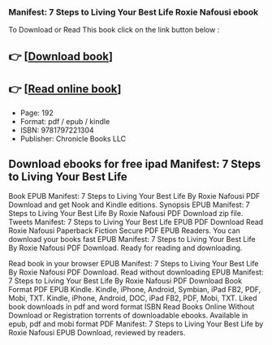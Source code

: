### Manifest: 7 Steps to Living Your Best Life Roxie Nafousi ebook

To Download or Read This book click on the link button below :

## 👉  [**[Download book](http://filesbooks.info/download.php?group=book&from=github.com&id=649842&lnk=1061 "Download book")**]

## 👉  [**[Read online book](http://filesbooks.info/download.php?group=book&from=github.com&id=649842&lnk=1061 "Read online book")**]


* Page: 192
* Format: pdf / epub / kindle
* ISBN: 9781797221304
* Publisher: Chronicle Books LLC



## Download ebooks for free ipad Manifest: 7 Steps to Living Your Best Life


Book EPUB Manifest: 7 Steps to Living Your Best Life By Roxie Nafousi PDF Download and get Nook and Kindle editions. Synopsis EPUB Manifest: 7 Steps to Living Your Best Life By Roxie Nafousi PDF Download zip file. Tweets Manifest: 7 Steps to Living Your Best Life EPUB PDF Download Read Roxie Nafousi Paperback Fiction Secure PDF EPUB Readers. You can download your books fast EPUB Manifest: 7 Steps to Living Your Best Life By Roxie Nafousi PDF Download. Ready for reading and downloading.

Read book in your browser EPUB Manifest: 7 Steps to Living Your Best Life By Roxie Nafousi PDF Download. Read without downloading EPUB Manifest: 7 Steps to Living Your Best Life By Roxie Nafousi PDF Download Book Format PDF EPUB Kindle. Kindle, iPhone, Android, Symbian, iPad FB2, PDF, Mobi, TXT. Kindle, iPhone, Android, DOC, iPad FB2, PDF, Mobi, TXT. Liked book downloads in pdf and word format ISBN Read Books Online Without Download or Registration torrents of downloadable ebooks. Available in epub, pdf and mobi format PDF Manifest: 7 Steps to Living Your Best Life by Roxie Nafousi EPUB Download, reviewed by readers.






